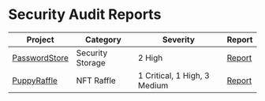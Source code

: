 # Security Audit Reports

| Project | Category | Severity | Report |
| ------- | -------- | -------- | ------ |
| [PasswordStore](https://github.com/Cyfrin/3-passwordstore-audit) | Security Storage | 2 High | [Report](/maheshbsl/audits/blob/main/passwordstore/README.md) |
| [PuppyRaffle](https://github.com/Cyfrin/4-puppy-raffle-audit) | NFT Raffle | 1 Critical, 1 High, 3 Medium | [Report](/maheshbsl/audits/blob/main/puppyraffle/README.md) |
